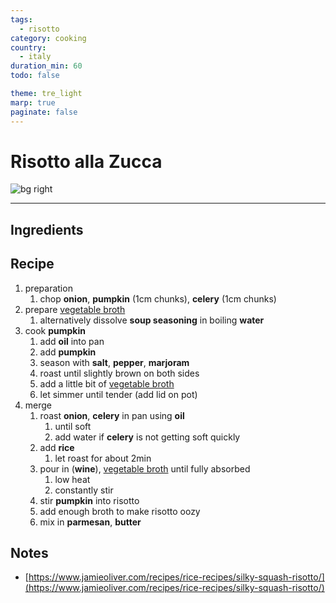 ```yaml
---
tags:
  - risotto
category: cooking
country: 
  - italy
duration_min: 60
todo: false

theme: tre_light
marp: true
paginate: false
---
```


# Risotto alla Zucca

![bg right](../../gfx/IMG_20231108_130236.jpg)

---

## Ingredients

## Recipe
1. preparation
    1. chop **onion**, **pumpkin** (1cm chunks), **celery** (1cm chunks)
1. prepare [vegetable broth](./Soup_Vegetables.md)
    1. alternatively dissolve **soup seasoning** in boiling **water**
1. cook **pumpkin**
    1. add **oil** into pan
    1. add **pumpkin**
    1. season with **salt**, **pepper**, **marjoram**
    1. roast until slightly brown on both sides
    1. add a little bit of [vegetable broth](./Soup_Vegetables.md)
    1. let simmer until tender (add lid on pot)
1. merge
    1. roast **onion**, **celery** in pan using **oil**
        1. until soft
        1. add water if **celery** is not getting soft quickly
    1. add **rice**
        1. let roast for about 2min
    1. pour in (**wine**), [vegetable broth](./Curry_Vegetables.md) until fully absorbed
        1. low heat
        1. constantly stir
    1. stir **pumpkin** into risotto
    1. add enough broth to make risotto oozy
    1. mix in **parmesan**, **butter**

## Notes
* [https://www.jamieoliver.com/recipes/rice-recipes/silky-squash-risotto/](https://www.jamieoliver.com/recipes/rice-recipes/silky-squash-risotto/)
